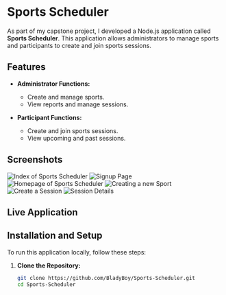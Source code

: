 # Sports Scheduler

As part of my capstone project, I developed a Node.js application called **Sports Scheduler**. This application allows administrators to manage sports and participants to create and join sports sessions.

## Features

- **Administrator Functions:**
  - Create and manage sports.
  - View reports and manage sessions.

- **Participant Functions:**
  - Create and join sports sessions.
  - View upcoming and past sessions.

## Screenshots
![Index of Sports Scheduler](https://drive.google.com/file/d/1FIDOh4S0zYX_aA6G2YKSuP_l03pgyZZn/view?usp=drive_link)
![Signup Page](https://drive.google.com/file/d/10XgAL6sbVEy9aU1dqjTlQ5uXcEY0Vv9D/view?usp=drive_link)
![Homepage of Sports Scheduler](https://drive.google.com/file/d/1v2u8ir0ZlZ2RMtUtDNshqL0Q0ohP-UQa/view?usp=drive_link)
![Creating a new Sport](https://drive.google.com/file/d/1oJ9UATZmfkI96SeE2p5GVPcSqleIzF60/view?usp=drive_link)
![Create a Session](https://drive.google.com/file/d/1Iv0z1yR7pkbm6vm473ZR1N-romuBuSif/view?usp=drive_link)
![Session Details](https://drive.google.com/file/d/1FcUbXBSY56jzDeKnA_Xvh_x-d9YI_Y7H/view?usp=drive_link)

## Live Application


## Installation and Setup

To run this application locally, follow these steps:

1. **Clone the Repository:**
   ```bash
   git clone https://github.com/BladyBoy/Sports-Scheduler.git
   cd Sports-Scheduler
